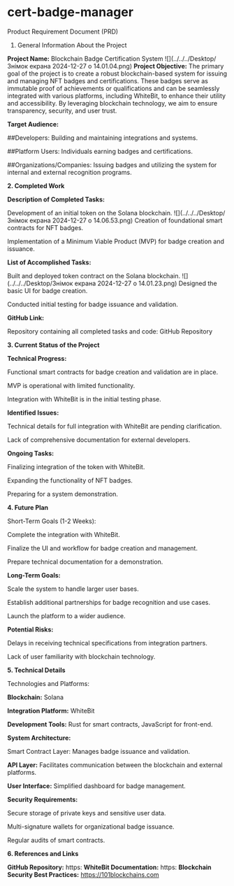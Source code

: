 # cert-badge-manager
Product Requirement Document (PRD)

1. General Information About the Project

**Project Name:** Blockchain Badge Certification System
![](../../../Desktop/Знімок екрана 2024-12-27 о 14.01.04.png)
**Project Objective:**
The primary goal of the project is to create a robust blockchain-based system for issuing and managing NFT badges and certifications. These badges serve as immutable proof of achievements or qualifications and can be seamlessly integrated with various platforms, including WhiteBit, to enhance their utility and accessibility. By leveraging blockchain technology, we aim to ensure transparency, security, and user trust.

**Target Audience:**

##Developers: Building and maintaining integrations and systems.

##Platform Users: Individuals earning badges and certifications.

##Organizations/Companies: Issuing badges and utilizing the system for internal and external recognition programs.

**2. Completed Work**

**Description of Completed Tasks:**

Development of an initial token on the Solana blockchain.
![](../../../Desktop/Знімок екрана 2024-12-27 о 14.06.53.png)
Creation of foundational smart contracts for NFT badges.

Implementation of a Minimum Viable Product (MVP) for badge creation and issuance.

**List of Accomplished Tasks:**

Built and deployed token contract on the Solana blockchain.
![](../../../Desktop/Знімок екрана 2024-12-27 о 14.01.23.png)
Designed the basic UI for badge creation.

Conducted initial testing for badge issuance and validation.

**GitHub Link:**

Repository containing all completed tasks and code:
GitHub Repository

**3. Current Status of the Project**

**Technical Progress:**

Functional smart contracts for badge creation and validation are in place.

MVP is operational with limited functionality.

Integration with WhiteBit is in the initial testing phase.

**Identified Issues:**

Technical details for full integration with WhiteBit are pending clarification.

Lack of comprehensive documentation for external developers.

**Ongoing Tasks:**

Finalizing integration of the token with WhiteBit.

Expanding the functionality of NFT badges.

Preparing for a system demonstration.

**4. Future Plan**

Short-Term Goals (1-2 Weeks):

Complete the integration with WhiteBit.

Finalize the UI and workflow for badge creation and management.

Prepare technical documentation for a demonstration.

**Long-Term Goals:**

Scale the system to handle larger user bases.

Establish additional partnerships for badge recognition and use cases.

Launch the platform to a wider audience.

**Potential Risks:**

Delays in receiving technical specifications from integration partners.

Lack of user familiarity with blockchain technology.

**5. Technical Details**

Technologies and Platforms:

**Blockchain:** Solana

**Integration Platform:** WhiteBit

**Development Tools:** Rust for smart contracts, JavaScript for front-end.

**System Architecture:**

Smart Contract Layer: Manages badge issuance and validation.

**API Layer:** Facilitates communication between the blockchain and external platforms.

**User Interface:** Simplified dashboard for badge management.

**Security Requirements:**

Secure storage of private keys and sensitive user data.

Multi-signature wallets for organizational badge issuance.

Regular audits of smart contracts.

**6. References and Links**

**GitHub Repository:** https:
**WhiteBit Documentation:** https:
**Blockchain Security Best Practices:** https://101blockchains.com